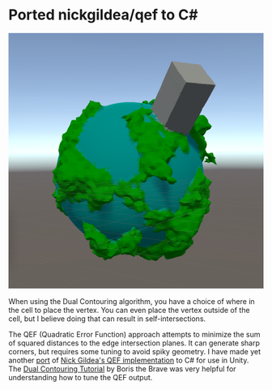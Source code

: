 # Ported nickgildea/qef to C#

![Ported nickgildea/qef](qef.png)

When using the Dual Contouring algorithm,
you have a choice of where in the cell to place the vertex.
You can even place the vertex outside of the cell,
but I believe doing that can result in self-intersections.

The QEF (Quadratic Error Function) approach attempts to minimize the sum of squared distances to the edge intersection planes.
It can generate sharp corners,
but requires some tuning to avoid spiky geometry.
I have made yet another [port](https://github.com/elemel/qef-csharp) of
[Nick Gildea's QEF implementation](https://github.com/nickgildea/qef) to C# for use in Unity.
The [Dual Contouring Tutorial](https://www.boristhebrave.com/2018/04/15/dual-contouring-tutorial/)
by Boris the Brave was very helpful for understanding how to tune the QEF output.
